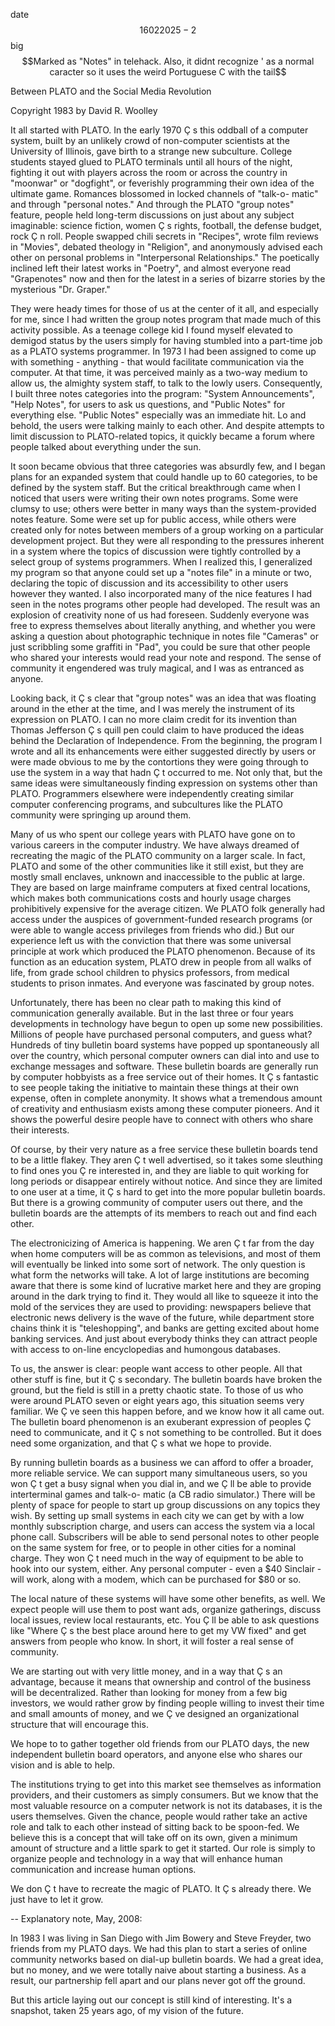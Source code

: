 date$$16022025-2$$
big$$Marked as "Notes" in telehack. Also, it didnt recognize ' as a normal caracter so it uses the weird Portuguese C with the tail$$

Between PLATO and the Social Media Revolution

Copyright    1983 by David R. Woolley

It all started with PLATO. In the early 1970 Ç s this oddball of a computer
system, built by an unlikely crowd of non-computer scientists at the
University of Illinois, gave birth to a strange new subculture. College
students stayed glued to PLATO terminals until all hours of the night,
fighting it out with players across the room or across the country in
"moonwar" or "dogfight", or feverishly programming their own idea of the
ultimate game. Romances blossomed in locked channels of "talk-o- matic" and
through "personal notes." And through the PLATO "group notes" feature, people
held long-term discussions on just about any subject imaginable: science
fiction, women Ç s rights, football, the defense budget, rock  Ç n roll. People
swapped chili secrets in "Recipes", wrote film reviews in "Movies", debated
theology in "Religion", and anonymously advised each other on personal
problems in "Interpersonal Relationships." The poetically inclined left their
latest works in "Poetry", and almost everyone read "Grapenotes" now and then
for the latest in a series of bizarre stories by the mysterious "Dr. Graper."

They were heady times for those of us at the center of it all, and especially
for me, since I had written the group notes program that made much of this
activity possible. As a teenage college kid I found myself elevated to demigod
status by the users simply for having stumbled into a part-time job as a PLATO
systems programmer. In 1973 I had been assigned to come up with something -
anything - that would facilitate communication via the computer. At that time,
it was perceived mainly as a two-way medium to allow us, the almighty system
staff, to talk to the lowly users. Consequently, I built three notes
categories into the program: "System Announcements", "Help Notes", for users
to ask us questions, and "Public Notes" for everything else. "Public Notes"
especially was an immediate hit. Lo and behold, the users were talking mainly
to each other. And despite attempts to limit discussion to PLATO-related
topics, it quickly became a forum where people talked about everything under
the sun.

It soon became obvious that three categories was absurdly few, and I began
plans for an expanded system that could handle up to 60 categories, to be
defined by the system staff. But the critical breakthrough came when I noticed
that users were writing their own notes programs. Some were clumsy to use;
others were better in many ways than the system-provided notes feature. Some
were set up for public access, while others were created only for notes
between members of a group working on a particular development project. But
they were all responding to the pressures inherent in a system where the
topics of discussion were tightly controlled by a select group of systems
programmers. When I realized this, I generalized my program so that anyone
could set up a "notes file" in a minute or two, declaring the topic of
discussion and its accessibility to other users however they wanted. I also
incorporated many of the nice features I had seen in the notes programs other
people had developed. The result was an explosion of creativity none of us had
foreseen. Suddenly everyone was free to express themselves about literally
anything, and whether you were asking a question about photographic technique
in notes file "Cameras" or just scribbling some graffiti in "Pad", you could
be sure that other people who shared your interests would read your note and
respond. The sense of community it engendered was truly magical, and I was as
entranced as anyone.

Looking back, it Ç s clear that "group notes" was an idea that was floating
around in the ether at the time, and I was merely the instrument of its
expression on PLATO. I can no more claim credit for its invention than Thomas
Jefferson Ç s quill pen could claim to have produced the ideas behind the
Declaration of Independence. From the beginning, the program I wrote and all
its enhancements were either suggested directly by users or were made obvious
to me by the contortions they were going through to use the system in a way
that hadn Ç t occurred to me. Not only that, but the same ideas were
simultaneously finding expression on systems other than PLATO. Programmers
elsewhere were independently creating similar computer conferencing programs,
and subcultures like the PLATO community were springing up around them.

Many of us who spent our college years with PLATO have gone on to various
careers in the computer industry. We have always dreamed of recreating the
magic of the PLATO community on a larger scale. In fact, PLATO and some of the
other communities like it still exist, but they are mostly small enclaves,
unknown and inaccessible to the public at large. They are based on large
mainframe computers at fixed central locations, which makes both
communications costs and hourly usage charges prohibitively expensive for the
average citizen. We PLATO folk generally had access under the auspices of
government-funded research programs (or were able to wangle access privileges
from friends who did.) But our experience left us with the conviction that
there was some universal principle at work which produced the PLATO
phenomenon. Because of its function as an education system, PLATO drew in
people from all walks of life, from grade school children to physics
professors, from medical students to prison inmates. And everyone was
fascinated by group notes.

Unfortunately, there has been no clear path to making this kind of
communication generally available. But in the last three or four years
developments in technology have begun to open up some new possibilities.
Millions of people have purchased personal computers, and guess what? Hundreds
of tiny bulletin board systems have popped up spontaneously all over the
country, which personal computer owners can dial into and use to exchange
messages and software. These bulletin boards are generally run by computer
hobbyists as a free service out of their homes. It Ç s fantastic to see people
taking the initiative to maintain these things at their own expense, often in
complete anonymity. It shows what a tremendous amount of creativity and
enthusiasm exists among these computer pioneers. And it shows the powerful
desire people have to connect with others who share their interests.

Of course, by their very nature as a free service these bulletin boards tend
to be a little flakey. They aren Ç t well advertised, so it takes some sleuthing
to find ones you Ç re interested in, and they are liable to quit working for
long periods or disappear entirely without notice. And since they are limited
to one user at a time, it Ç s hard to get into the more popular bulletin boards.
But there is a growing community of computer users out there, and the bulletin
boards are the attempts of its members to reach out and find each other.

The electronicizing of America is happening. We aren Ç t far from the day when
home computers will be as common as televisions, and most of them will
eventually be linked into some sort of network. The only question is what form
the networks will take. A lot of large institutions are becoming aware that
there is some kind of lucrative market here and they are groping around in the
dark trying to find it. They would all like to squeeze it into the mold of the
services they are used to providing: newspapers believe that electronic news
delivery is the wave of the future, while department store chains think it is
"teleshopping", and banks are getting excited about home banking services. And
just about everybody thinks they can attract people with access to on-line
encyclopedias and humongous databases.

To us, the answer is clear: people want access to other people. All that other
stuff is fine, but it Ç s secondary. The bulletin boards have broken the ground,
but the field is still in a pretty chaotic state. To those of us who were
around PLATO seven or eight years ago, this situation seems very familiar.
We Ç ve seen this happen before, and we know how it all came out. The bulletin
board phenomenon is an exuberant expression of peoples Ç  need to communicate,
and it Ç s not something to be controlled. But it does need some organization,
and that Ç s what we hope to provide.

By running bulletin boards as a business we can afford to offer a broader,
more reliable service. We can support many simultaneous users, so you won Ç t
get a busy signal when you dial in, and we Ç ll be able to provide interterminal
games and talk-o- matic (a CB radio simulator.) There will be plenty of space
for people to start up group discussions on any topics they wish. By setting
up small systems in each city we can get by with a low monthly subscription
charge, and users can access the system via a local phone call. Subscribers
will be able to send personal notes to other people on the same system for
free, or to people in other cities for a nominal charge. They won Ç t need much
in the way of equipment to be able to hook into our system, either. Any
personal computer - even a $40 Sinclair - will work, along with a modem, which
can be purchased for $80 or so.

The local nature of these systems will have some other benefits, as well. We
expect people will use them to post want ads, organize gatherings, discuss
local issues, review local restaurants, etc. You Ç ll be able to ask questions
like "Where Ç s the best place around here to get my VW fixed" and get answers
from people who know. In short, it will foster a real sense of community.

We are starting out with very little money, and in a way that Ç s an advantage,
because it means that ownership and control of the business will be
decentralized. Rather than looking for money from a few big investors, we
would rather grow by finding people willing to invest their time and small
amounts of money, and we Ç ve designed an organizational structure that will
encourage this.

We hope to to gather together old friends from our PLATO days, the new
independent bulletin board operators, and anyone else who shares our vision
and is able to help.

The institutions trying to get into this market see themselves as information
providers, and their customers as simply consumers. But we know that the most
valuable resource on a computer network is not its databases, it is the users
themselves. Given the chance, people would rather take an active role and talk
to each other instead of sitting back to be spoon-fed. We believe this is a
concept that will take off on its own, given a minimum amount of structure and
a little spark to get it started. Our role is simply to organize people and
technology in a way that will enhance human communication and increase human
options.

We don Ç t have to recreate the magic of PLATO. It Ç s already there. We just have
to let it grow.


--
Explanatory note, May, 2008:

In 1983 I was living in San Diego with Jim Bowery and Steve Freyder, two
friends from my PLATO days. We had this plan to start a series of online
community networks based on dial-up bulletin boards. We had a great idea, but
no money, and we were totally naive about starting a business. As a result,
our partnership fell apart and our plans never got off the ground.

But this article laying out our concept is still kind of interesting. It's a
snapshot, taken 25 years ago, of my vision of the future.
